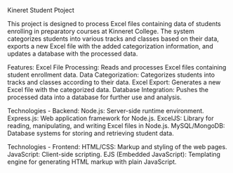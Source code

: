 Kineret Student Ptoject

This project is designed to process Excel files containing data of students enrolling in preparatory courses at Kinneret College. 
The system categorizes students into various tracks and classes based on their data, 
exports a new Excel file with the added categorization information, and updates a database with the processed data.

Features:
Excel File Processing: Reads and processes Excel files containing student enrollment data.
Data Categorization: Categorizes students into tracks and classes according to their data.
Excel Export: Generates a new Excel file with the categorized data.
Database Integration: Pushes the processed data into a database for further use and analysis.

Technologies - Backend:
Node.js: Server-side runtime environment.
Express.js: Web application framework for Node.js.
ExcelJS: Library for reading, manipulating, and writing Excel files in Node.js.
MySQL/MongoDB: Database systems for storing and retrieving student data.

Technologies - Frontend:
HTML/CSS: Markup and styling of the web pages.
JavaScript: Client-side scripting.
EJS (Embedded JavaScript): Templating engine for generating HTML markup with plain JavaScript.
